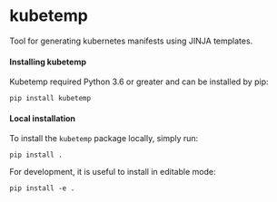 # kubetemp
Tool for generating kubernetes manifests using JINJA templates.

#### Installing kubetemp
Kubetemp required Python 3.6 or greater and can be installed by pip:
```
pip install kubetemp
```

#### Local installation 
To install the `kubetemp` package locally, simply run:
```
pip install .
```

For development, it is useful to install in editable mode:
```
pip install -e .
```
